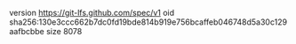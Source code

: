 version https://git-lfs.github.com/spec/v1
oid sha256:130e3ccc662b7dc0fd19bde814b919e756bcaffeb046748d5a30c129aafbcbbe
size 8078
